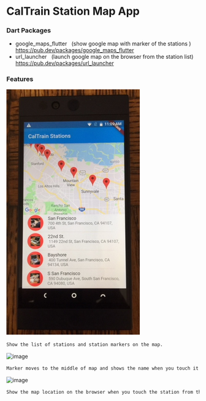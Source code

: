 # CalTrain Station Map App

### Dart Packages
- google_maps_flutter &nbsp;&nbsp;(show google map with  marker of the stations )<br />
    https://pub.dev/packages/google_maps_flutter
- url_launcher &nbsp;&nbsp;(launch google map on the browser from the station list)<br />
    https://pub.dev/packages/url_launcher


### Features
![image](./cs_1.jpg)
```sh
Show the list of stations and station markers on the map.
```
![image](https://drive.google.com/uc?id=1DuSQFPxbf5f1gvze6edesSG8zF8qPpD-)
```sh
Marker moves to the middle of map and shows the name when you touch it on the map.
```
![image](https://drive.google.com/uc?id=152nbhkxC8382vGLlGdeWQlsCgUexBa94)
```sh
Show the map location on the browser when you touch the station from the list. 
```
